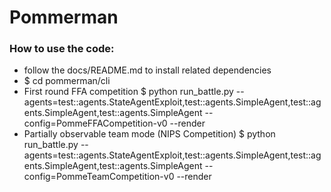 # Pommerman

### How to use the code:

* follow the docs/README.md to install related dependencies
* $ cd pommerman/cli
* First round FFA competition
  $ python run_battle.py --agents=test::agents.StateAgentExploit,test::agents.SimpleAgent,test::agents.SimpleAgent,test::agents.SimpleAgent --config=PommeFFACompetition-v0 --render
* Partially observable team mode (NIPS Competition)
  $ python run_battle.py --agents=test::agents.StateAgentExploit,test::agents.SimpleAgent,test::agents.SimpleAgent,test::agents.SimpleAgent --config=PommeTeamCompetition-v0 --render